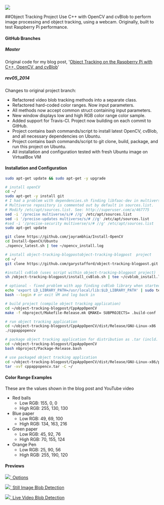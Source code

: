 <p>
<a href='https://travis-ci.org/garystafford/object-tracking-blogpost'><img src='https://travis-ci.org/garystafford/object-tracking-blogpost.svg?branch=rev05_2014'></a>
</p>

##Object Tracking Project
Use C++ with OpenCV and cvBlob to perform image processing and object tracking, using a webcam. Originally, built to test Raspberry Pi performance.

#### GitHub Branches
##### Master 
Original code for my blog post, '[Object Tracking on the Raspberry Pi with C++, OpenCV, and cvBlob](http://wp.me/p1RD28-yW)'

##### rev05_2014 
Changes to original project branch:
* Refactored video blob tracking methods into a separate class.
* Refactored hard-coded color ranges. Now input parameters.
* All methods now accept common struct containing input parameters.
* New window displays low and high RGB color range color sample.
* Added support for Travis-CI. Project now building on each commit to GitHub.
* Project contains bash commands/script to install latest OpenCV, cvBlob, and all necessary dependencies on Ubuntu.
* Project contains bash commands/script to git clone, build, package, and run this project on Ubuntu.
* All installation and configuration tested with fresh Ubuntu image on VirtualBox VM 

#### Installation and Configuration
```bash
sudo apt-get update && sudo apt-get -y upgrade

# install openCV
cd ~/
sudo apt-get -y install git
# I had a problem with dependencies.sh finding libfaac-dev in multiverse repository.
# Multiverse repository is commented out by default in sources.list.
# Modify /etc/apt/sources.list. See: http://superuser.com/a/467775
sed -i '/precise multiverse/s/# //g' /etc/apt/sources.list
sed -i '/precise-updates multiverse/s/# //g' /etc/apt/sources.list
#sed -i '/precise-security multiverse/s/# //g' /etc/apt/sources.list
sudo apt-get update

git clone https://github.com/jayrambhia/Install-OpenCV
cd Install-OpenCV/Ubuntu
./opencv_latest.sh | tee ~/opencv_install.log

# install object-tracking-blogpostobject-tracking-blogpost  project
cd ~/
git clone https://github.com/garystafford/object-tracking-blogpost.git

#install cvBlob (uses script within object-tracking-blogpost project)
sh /object-tracking-blogpost/install_cvBlob.sh | tee ~/cvblob_install.log

# optional - fixed problem with app finding cvBlob library when started
echo 'export LD_LIBRARY_PATH=/usr/local/lib:$LD_LIBRARY_PATH' | sudo tee -a ~/.bashrc
bash --login # or exit VM and log back in

# build project (compile object tracking application)
cd ~/object-tracking-blogpost/CppAppOpenCV
make -f nbproject/Makefile-Release.mk QMAKE= SUBPROJECTS= .build-conf

# run object tracking application
cd ~/object-tracking-blogpost/CppAppOpenCV/dist/Release/GNU-Linux-x86
./cppappopencv

# package object tracking application for distribution as .tar (incld. static images)
cd ~/object-tracking-blogpost/CppAppOpenCV
bash nbproject/Package-Release.bash

# use packaged object tracking application
cd ~/object-tracking-blogpost/CppAppOpenCV/dist/Release/GNU-Linux-x86/package/
tar -xvf cppappopencv.tar -C ~/

```
#### Color Range Examples
These are the values shown in the blog post and YouTube video
* Red balls
  * Low RGB: 155, 0, 0
  * High RGB: 255, 130, 130 
* Blue paper
  * Low RGB: 49, 69, 100
  * High RGB: 134, 163, 216 
* Green paper
  * Low RGB: 45, 92, 76
  * High RGB: 70, 155, 124
* Orange Pen
  * Low RGB: 25, 90, 56
  * High RGB: 255, 190, 120

#### Previews
<p>
    <a href='https://github.com/garystafford/object-tracking-blogpost/blob/rev05_2014/images/object_grab_1.png?raw=true'><img src='https://github.com/garystafford/object-tracking-blogpost/blob/rev05_2014/images/object_grab_1_preview.png?raw=true'>` 
    Options</a>
</p>
<p>
    <a href='https://github.com/garystafford/object-tracking-blogpost/blob/rev05_2014/images/object_grab_2.png?raw=true'><img src='https://github.com/garystafford/object-tracking-blogpost/blob/rev05_2014/images/object_grab_2_preview.png?raw=true'>` 
    Still Image Blob Detection</a>
</p>
<p>
    <a href='https://github.com/garystafford/object-tracking-blogpost/blob/rev05_2014/images/object_grab_4.png?raw=true'><img src='https://github.com/garystafford/object-tracking-blogpost/blob/rev05_2014/images/object_grab_4_preview.png?raw=true'>` 
    Live Video Blob Detection</a>
</p>
